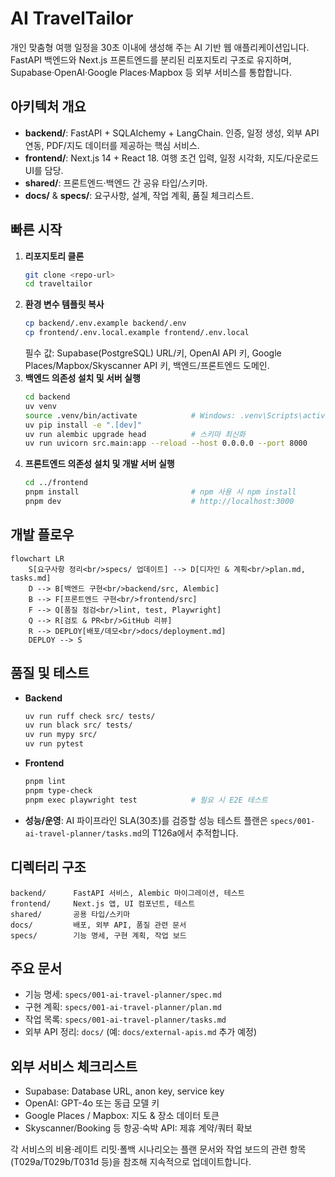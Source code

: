 # AI TravelTailor

개인 맞춤형 여행 일정을 30초 이내에 생성해 주는 AI 기반 웹 애플리케이션입니다. FastAPI 백엔드와 Next.js 프론트엔드를 분리된 리포지토리 구조로 유지하며, Supabase·OpenAI·Google Places·Mapbox 등 외부 서비스를 통합합니다.

## 아키텍처 개요
- **backend/**: FastAPI + SQLAlchemy + LangChain. 인증, 일정 생성, 외부 API 연동, PDF/지도 데이터를 제공하는 핵심 서비스.
- **frontend/**: Next.js 14 + React 18. 여행 조건 입력, 일정 시각화, 지도/다운로드 UI를 담당.
- **shared/**: 프론트엔드·백엔드 간 공유 타입/스키마.
- **docs/** & **specs/**: 요구사항, 설계, 작업 계획, 품질 체크리스트.

## 빠른 시작
1. **리포지토리 클론**
   ```bash
   git clone <repo-url>
   cd traveltailor
   ```
2. **환경 변수 템플릿 복사**
   ```bash
   cp backend/.env.example backend/.env
   cp frontend/.env.local.example frontend/.env.local
   ```
   필수 값: Supabase(PostgreSQL) URL/키, OpenAI API 키, Google Places/Mapbox/Skyscanner API 키, 백엔드/프론트엔드 도메인.
3. **백엔드 의존성 설치 및 서버 실행**
   ```bash
   cd backend
   uv venv
   source .venv/bin/activate            # Windows: .venv\Scripts\activate
   uv pip install -e ".[dev]"
   uv run alembic upgrade head          # 스키마 최신화
   uv run uvicorn src.main:app --reload --host 0.0.0.0 --port 8000
   ```
4. **프론트엔드 의존성 설치 및 개발 서버 실행**
   ```bash
   cd ../frontend
   pnpm install                         # npm 사용 시 npm install
   pnpm dev                             # http://localhost:3000
   ```

## 개발 플로우

```mermaid
flowchart LR
    S[요구사항 정리<br/>specs/ 업데이트] --> D[디자인 & 계획<br/>plan.md, tasks.md]
    D --> B[백엔드 구현<br/>backend/src, Alembic]
    B --> F[프론트엔드 구현<br/>frontend/src]
    F --> Q[품질 점검<br/>lint, test, Playwright]
    Q --> R[검토 & PR<br/>GitHub 리뷰]
    R --> DEPLOY[배포/데모<br/>docs/deployment.md]
    DEPLOY --> S
```

## 품질 및 테스트
- **Backend**
  ```bash
  uv run ruff check src/ tests/
  uv run black src/ tests/
  uv run mypy src/
  uv run pytest
  ```
- **Frontend**
  ```bash
  pnpm lint
  pnpm type-check
  pnpm exec playwright test            # 필요 시 E2E 테스트
  ```
- **성능/운영**: AI 파이프라인 SLA(30초)를 검증할 성능 테스트 플랜은 `specs/001-ai-travel-planner/tasks.md`의 T126a에서 추적합니다.

## 디렉터리 구조
```
backend/      FastAPI 서비스, Alembic 마이그레이션, 테스트
frontend/     Next.js 앱, UI 컴포넌트, 테스트
shared/       공용 타입/스키마
docs/         배포, 외부 API, 품질 관련 문서
specs/        기능 명세, 구현 계획, 작업 보드
```

## 주요 문서
- 기능 명세: `specs/001-ai-travel-planner/spec.md`
- 구현 계획: `specs/001-ai-travel-planner/plan.md`
- 작업 목록: `specs/001-ai-travel-planner/tasks.md`
- 외부 API 정리: `docs/` (예: `docs/external-apis.md` 추가 예정)

## 외부 서비스 체크리스트
- Supabase: Database URL, anon key, service key
- OpenAI: GPT-4o 또는 동급 모델 키
- Google Places / Mapbox: 지도 & 장소 데이터 토큰
- Skyscanner/Booking 등 항공·숙박 API: 제휴 계약/쿼터 확보

각 서비스의 비용·레이트 리밋·폴백 시나리오는 플랜 문서와 작업 보드의 관련 항목(T029a/T029b/T031d 등)을 참조해 지속적으로 업데이트합니다.
